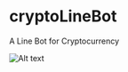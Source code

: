 # cryptoLineBot
A Line Bot for Cryptocurrency

![Alt text](https://qr-official.line.me/M/fJ7oSG33xP.png)
